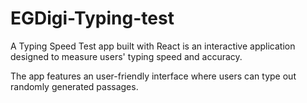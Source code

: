# EGDigi-Typing-test
A Typing Speed Test app built with React is an interactive
application designed to measure users' typing speed   and
accuracy. 

The app features an user-friendly interface where users
can type out randomly generated passages.
